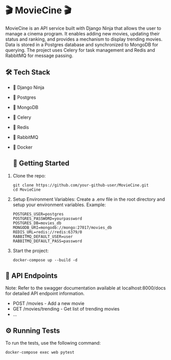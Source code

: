 # 🎬 MovieCine 🎬
MovieCine is an API service built with Django Ninja that allows the user to manage a cinema program. It enables adding new movies, updating their status and ranking, and provides a mechanism to display trending movies. Data is stored in a Postgres database and synchronized to MongoDB for querying. The project uses Celery for task management and Redis and RabbitMQ for message passing.

## 🛠 Tech Stack
* 🥷 Django Ninja
* 🐘 Postgres
* 🍃 MongoDB
* 🥬 Celery
* 📕 Redis
* 🐇 RabbitMQ
* 🐳 Docker

  ## 🚀 Getting Started
  
1. Clone the repo:
   ```
   git clone https://github.com/your-github-user/MovieCine.git
   cd MovieCine
   ```
2. Setup Environment Variables:
   Create a .env file in the root directory and setup your environment variables. Example:
   ```
   POSTGRES_USER=postgres
   POSTGRES_PASSWORD=yourpassword
   POSTGRES_DB=movies_db
   MONGODB_URI=mongodb://mongo:27017/movies_db
   REDIS_URL=redis://redis:6379/0
   RABBITMQ_DEFAULT_USER=user
   RABBITMQ_DEFAULT_PASS=password
   ```
3. Start the project:
   ```
   docker-compose up --build -d
   ```
## 📘 API Endpoints
Note: Refer to the swagger documentation available at localhost:8000/docs for detailed API endpoint information.

* POST /movies - Add a new movie
* GET /movies/trending - Get list of trending movies
* ...

## ⚙️ Running Tests
To run the tests, use the following command:
```
docker-compose exec web pytest
```
  
